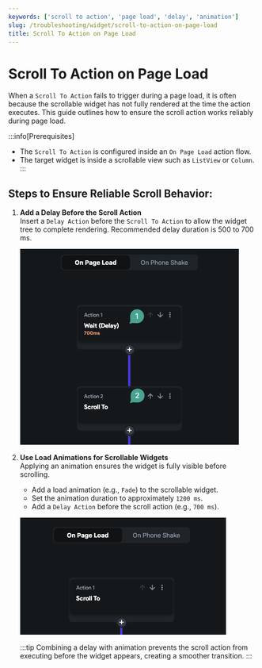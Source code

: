 ```yaml
---
keywords: ['scroll to action', 'page load', 'delay', 'animation']
slug: /troubleshooting/widget/scroll-to-action-on-page-load
title: Scroll To Action on Page Load
---
```


# Scroll To Action on Page Load

When a `Scroll To Action` fails to trigger during a page load, it is often because the scrollable widget has not fully rendered at the time the action executes. This guide outlines how to ensure the scroll action works reliably during page load.

:::info[Prerequisites]
- The `Scroll To Action` is configured inside an `On Page Load` action flow.
- The target widget is inside a scrollable view such as `ListView` or `Column`.
:::

## Steps to Ensure Reliable Scroll Behavior:

1. **Add a Delay Before the Scroll Action**  
   Insert a `Delay Action` before the `Scroll To Action` to allow the widget tree to complete rendering. Recommended delay duration is 500 to 700 ms.

   ![](../assets/20250430121250453056.png)

2. **Use Load Animations for Scrollable Widgets**  
   Applying an animation ensures the widget is fully visible before scrolling.
   - Add a load animation (e.g., `Fade`) to the scrollable widget.
   - Set the animation duration to approximately `1200 ms`.
   - Add a `Delay Action` before the scroll action (e.g., `700 ms`).

   ![](../assets/20250430121250214649.png)

   :::tip
   Combining a delay with animation prevents the scroll action from executing before the widget appears, creating a smoother transition.
   :::